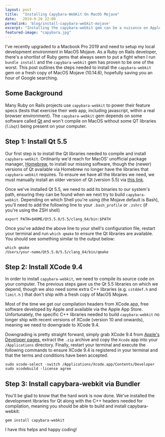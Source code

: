 ```yaml
---
layout: post
title:  "Installing Capybara-WebKit On MacOS Mojave"
date:   2019-9-28 22:00
permalink: 'blog/install-capybara-webkit-mojave'
excerpt: "Installing the capybara-webkit gem can be a nuisance on Apple MacOS. This post outlines the steps needed to install the `capybara-webkit` gem on a fresh copy of MacOS Mojave (10.14.6), hopefully saving you an hour of Google searching."
featured-image: "capybara.jpg"
---
```


I've recently upgraded to a Macbook Pro 2019 and need to setup my local development environment in MacOS Mojave. As a Ruby on Rails developer, there's a shortlist of Ruby gems that always seem to put a fight when I run `bundle install` and the `capybara-webkit` gem has proven to be one of the worst. This post outlines the steps needed to install the `capybara-webkit` gem on a fresh copy of MacOS Mojave (10.14.6), hopefully saving you an hour of Google searching.

## Some Background

Many Ruby on Rails projects use `capybara-webkit` to power their feature specs (tests that exercise their web app, including javascript, within a real browser environment). The `capybara-webkit` gem depends on some software called [Qt](https://en.wikipedia.org/wiki/Qt_(software)) and won't compile on MacOS without some QT libraries (`libqt`) being present on your computer.



## Step 1: Install Qt 5.5
Our first step is to install the Qt libraries needed to compile and install `capybara-webkit`. Ordinarily we'd reach for MacOS' unofficial package manager, [Homebrew](https://brew.sh), to install our missing software, though the (newer) versions of Qt available via Homebrew no longer have the libraries that `capybara-webkit` requires. To ensure we have all the libraries we need, we must manually install an older version of Qt (version 5.5) via [this link](https://download.qt.io/archive/qt/5.5/5.5.0/qt-opensource-mac-x64-clang-5.5.0.dmg).

Once we've installed Qt 5.5, we need to add its binaries to our system's path, ensuring they can be found when we next try to build `capybara-webkit`. Depending on which Shell you're using (the Mojave default is Bash), you'll need to add the following line to your `.bash_profile` or `.zshrc` (if you're using the ZSH shell)

```shell
export PATH=$HOME/Qt5.5.0/5.5/clang_64/bin:$PATH
```
Once you've added the above line to your shell's configuration file, restart your terminal and run `which qmake` to ensure the Qt libraries are available. You should see something similar to the output below:
```shell
which qmake
/Users/your-name/Qt5.5.0/5.5/clang_64/bin/qmake
```

## Step 2: Install XCode 9.4
In order to install `capybara-webkit`, we need to compile its source code on your computer. The previous steps gave us the Qt 5.5 libraries on which we depend, though we also need some extra C++ libraries (e.g. `cstddef.h` and `limit.h` ) that don't ship with a fresh copy of MacOS Mojave.

Most of the time we get our compilation headers from XCode.app, free software developed by Apple and available via the Apple App Store. Unfortunately, the specific C++ libraries needed to build `capybara-webkit` no longer ship with recent versions of XCode (version 10 and onwards), meaning we need to downgrade to XCode 9.4.  

Downgrading is pretty straight forward, simply grab XCode 9.4 from [Apple's Developer pages](https://developer.apple.com/download/more/?&name=Xcode), extract the `.zip` archive and copy the `Xcode` app into your `/Applications` directory. Finally, restart your terminal and execute the following commands to ensure XCode 9.4 is registered in your terminal and that the terms and conditions have been accepted.
```shell
sudo xcode-select -switch /Applications/Xcode.app/Contents/Developer
sudo xcodebuild -license agree
```

## Step 3: Install capybara-webkit via Bundler
You'll be glad to know that the hard work is now done. We've installed the development libraries for Qt along with the C++ headers needed for compilation, meaning you should be able to build and install capybara-webkit:

```
gem install capybara-webkit
```
I have this helps and happy coding!
